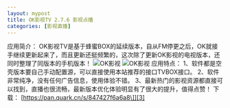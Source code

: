 ```yaml
---
layout: mypost
title: OK影视TV 2.7.6 影视点播
categories: [影视直播]
---
```


应用简介：
OK影视TV是基于蜂蜜BOX的延续版本，自从FM停更之后，OK就接手继续更新起来了，而且更新还挺频繁的，这次除了更新OK影视的电视版本，还同时整理了同版本的手机版本！
![OK影视][1]
![OK影视][2]
应用特点：
1、软件都是空壳版本要自己手动配置源，可以直接使用本站推荐的接口TVBOX接口。
2、软件非常纯净，没有任何广告信息，使用体验不错。
3、最新热门的影视资源都直接可以找到，直播也很流畅，最新版本优化体验明显有了很大的提升，值得点赞！
下载：
[https://pan.quark.cn/s/847427f6a6a8\]][3]


  [1]: https://tu.yedimifeng.com/images/2025/02/27/761bdd992a0ee98bddfc2e6533f9ee98.png
  [2]: https://tu.yedimifeng.com/images/2025/02/27/83b89a9eba636fd960901ff9a982d914.png
  [3]: https://pan.quark.cn/s/847427f6a6a8]
